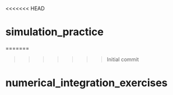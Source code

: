 <<<<<<< HEAD
# simulation_practice
=======
>>>>>>> Initial commit
# numerical_integration_exercises

